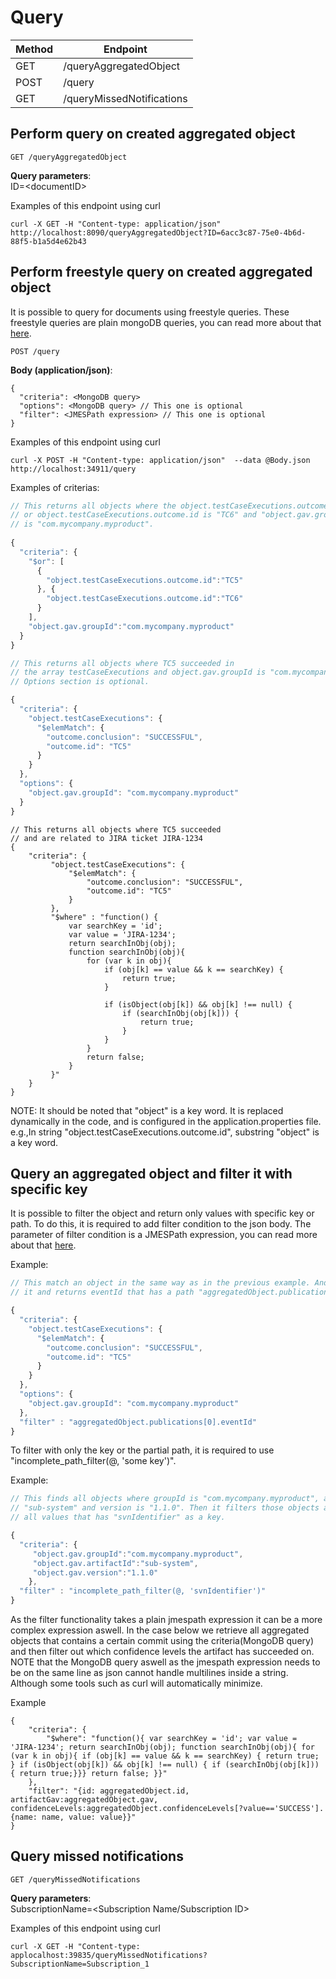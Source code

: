 # Query 

|Method|Endpoint             |
|------|---------------------|
|GET   |/queryAggregatedObject|
|POST   |/query|
|GET   |/queryMissedNotifications|

## Perform query on created aggregated object
    GET /queryAggregatedObject  
  
**Query parameters**:  
ID=\<documentID\>  
  
Examples of this endpoint using curl  

    curl -X GET -H "Content-type: application/json"  http://localhost:8090/queryAggregatedObject?ID=6acc3c87-75e0-4b6d-88f5-b1a5d4e62b43

## Perform freestyle query on created aggregated object  
It is possible to query for documents using freestyle queries. These freestyle queries are plain mongoDB queries, you can read more about that [here](https://docs.mongodb.com/manual/tutorial/query-documents/).

    POST /query

**Body (application/json)**:  

    {  
      "criteria": <MongoDB query>  
      "options": <MongoDB query> // This one is optional
      "filter": <JMESPath expression> // This one is optional
    }  
  
Examples of this endpoint using curl  
 
    curl -X POST -H "Content-type: application/json"  --data @Body.json http://localhost:34911/query
    
Examples of criterias:  
``` javascript
// This returns all objects where the object.testCaseExecutions.outcome.id is"TC5"  
// or object.testCaseExecutions.outcome.id is "TC6" and "object.gav.groupId"  
// is "com.mycompany.myproduct".
 
{
  "criteria": {
    "$or": [
      {
        "object.testCaseExecutions.outcome.id":"TC5"
      }, {
        "object.testCaseExecutions.outcome.id":"TC6"
      }
    ],
    "object.gav.groupId":"com.mycompany.myproduct"
  }
}
```

``` javascript
// This returns all objects where TC5 succeeded in 
// the array testCaseExecutions and object.gav.groupId is "com.mycompany.myproduct".
// Options section is optional.

{
  "criteria": {
    "object.testCaseExecutions": {
      "$elemMatch": {
        "outcome.conclusion": "SUCCESSFUL",
        "outcome.id": "TC5"
      }
    }
  },
  "options": {
    "object.gav.groupId": "com.mycompany.myproduct"
  }
}

```

```
// This returns all objects where TC5 succeeded 
// and are related to JIRA ticket JIRA-1234
{
    "criteria": {   
         "object.testCaseExecutions": {
             "$elemMatch": {
                 "outcome.conclusion": "SUCCESSFUL",
                 "outcome.id": "TC5"
             }
         },
         "$where" : "function() {
             var searchKey = 'id';
             var value = 'JIRA-1234';        
             return searchInObj(obj);
             function searchInObj(obj){                            
                 for (var k in obj){           
                     if (obj[k] == value && k == searchKey) {                     
                         return true;                        
                     }
          
                     if (isObject(obj[k]) && obj[k] !== null) {              
                         if (searchInObj(obj[k])) {
                             return true;
                         }
                     }          
                 }                         
                 return false;
             }   
         }"     
    }
}
```
NOTE: It should be noted that "object" is a key word.  It is replaced dynamically in the code, and is configured in the application.properties file. e.g.,In string "object.testCaseExecutions.outcome.id", substring "object" is a key word.

## Query an aggregated object and filter it with specific key
It is possible to filter the object and return only values with specific key or path. To do this, it is required to add filter condition to the json body. The parameter of filter condition is a JMESPath expression, you can read more about that [here](http://jmespath.org/tutorial.html#pipe-expressions). 

Example:
``` javascript
// This match an object in the same way as in the previous example. And then filter 
// it and returns eventId that has a path "aggregatedObject.publications[0].eventId". 

{
  "criteria": {
    "object.testCaseExecutions": {
      "$elemMatch": {
        "outcome.conclusion": "SUCCESSFUL",
        "outcome.id": "TC5"
      }
    }
  },
  "options": {
    "object.gav.groupId": "com.mycompany.myproduct"
  },
  "filter" : "aggregatedObject.publications[0].eventId"
}

```
To filter with only the key or the partial path, it is required to use "incomplete_path_filter(@, 'some key')".

Example:
``` javascript
// This finds all objects where groupId is "com.mycompany.myproduct", artifactId is 
// "sub-system" and version is "1.1.0". Then it filters those objects and returns 
// all values that has "svnIdentifier" as a key. 

{
  "criteria": {
     "object.gav.groupId":"com.mycompany.myproduct",
     "object.gav.artifactId":"sub-system",
     "object.gav.version":"1.1.0"
	},
  "filter" : "incomplete_path_filter(@, 'svnIdentifier')"
}

```
As the filter functionality takes a plain jmespath expression it can be a more complex expression aswell. In the case below we retrieve all aggregated objects that contains a certain commit using the criteria(MongoDB query) and then filter out which confidence levels the artifact has succeeded on. NOTE that the MongoDB query aswell as the jmespath expression needs to be on the same line as json cannot handle multilines inside a string. Although some tools such as curl will automatically minimize.


Example
```
{
    "criteria": {
        "$where": "function(){ var searchKey = 'id'; var value = 'JIRA-1234'; return searchInObj(obj); function searchInObj(obj){ for (var k in obj){ if (obj[k] == value && k == searchKey) { return true;  } if (isObject(obj[k]) && obj[k] !== null) { if (searchInObj(obj[k])) { return true;}}} return false; }}"
    },
    "filter": "{id: aggregatedObject.id, artifactGav:aggregatedObject.gav, confidenceLevels:aggregatedObject.confidenceLevels[?value=='SUCCESS'].{name: name, value: value}}"
}
```
## Query missed notifications  
    GET /queryMissedNotifications  
  
**Query parameters**:  
SubscriptionName=<Subscription Name/Subscription ID>  
  
Examples of this endpoint using curl  

    curl -X GET -H "Content-type: applocalhost:39835/queryMissedNotifications?SubscriptionName=Subscription_1

